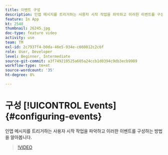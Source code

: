 ```yaml
---
title: 이벤트 구성
description: 인앱 메시지를 트리거하는 사용자 시작 작업을 파악하고 이러한 이벤트를 구성하는 방법을 알아봅니다.
feature: In App
kt: 2548
thumbnail: 26245.jpg
doc-type: feature video
activity: use
team: TM
exl-id: 2c7937f4-b0da-46e5-934e-c660012c2c6f
role: User, Developer
level: Beginner, Intermediate
source-git-commit: a3f749219525a605a24ccb1d0394c9db3ecb9989
workflow-type: tm+mt
source-wordcount: '35'
ht-degree: 8%

---
```


# 구성 [!UICONTROL Events] {#configuring-events}

인앱 메시지를 트리거하는 사용자 시작 작업을 파악하고 이러한 이벤트를 구성하는 방법을 알아봅니다.

>[!VIDEO](https://video.tv.adobe.com/v/26245?quality=12&learn=on)
